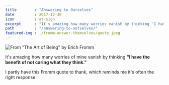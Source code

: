 ```yaml
---
title        : "Answering to Ourselves"
date         : 2017-12-30
icon         : at-sign
excerpt      : "It's amazing how many worries vanish by thinking 'I have the benefit of not caring what they think.'"
path         : "/answering-to-outselves/"
featured-img : ./fromm-answer-themselves/quote.jpeg
---
```


![From "The Art of Being" by Erich Fromm](./quote.jpeg)

It's amazing how many worries of mine vanish by thinking **"I have the benefit of not caring what they think."**

I partly have this Fromm quote to thank, which reminds me it's often the right response.